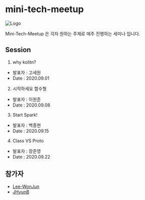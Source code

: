 # mini-tech-meetup
![Logo](https://user-images.githubusercontent.com/10369528/91630035-2aaff000-ea09-11ea-8996-6916fef85ac6.jpg)

Mini-Tech-Meetup 은 각자 원하는 주제로 매주 진행하는 세미나 입니다.

## Session

1. why kolitn?  
 - 발표자 : 고세원
 - Date : 2020.09.01
2. 시작하세요 함수형
 - 발표자 : 이원준
 - Date : 2020.09.08
3. Start Spark!
 - 발표자 : 백종현
 - Date : 2020.09.15
4. Class VS Proto
 - 발표자 : 장준영
 - Date : 2020.09.22



## 참가자
 - [Lee-WonJun](https://github.com/Lee-WonJun)
 - [JHyunB](https://github.com/JHyunB)
